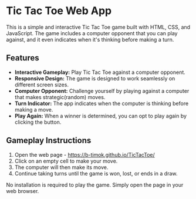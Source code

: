 # Tic Tac Toe Web App

This is a simple and interactive Tic Tac Toe game built with HTML, CSS, and JavaScript. The game includes a computer opponent that you can play against, and it even indicates when it's thinking before making a turn.

## Features

- **Interactive Gameplay:** Play Tic Tac Toe against a computer opponent.
- **Responsive Design:** The game is designed to work seamlessly on different screen sizes.
- **Computer Opponent:** Challenge yourself by playing against a computer that makes strategic(random) moves.
- **Turn Indicator:** The app indicates when the computer is thinking before making a move.
- **Play Again:** When a winner is determined, you can opt to play again by clicking the button.

## Gameplay Instructions

1. Open the web page - https://b-timok.github.io/TicTacToe/
2. Click on an empty cell to make your move.
3. The computer will then make its move.
4. Continue taking turns until the game is won, lost, or ends in a draw.

No installation is required to play the game. Simply open the page in your web browser.
